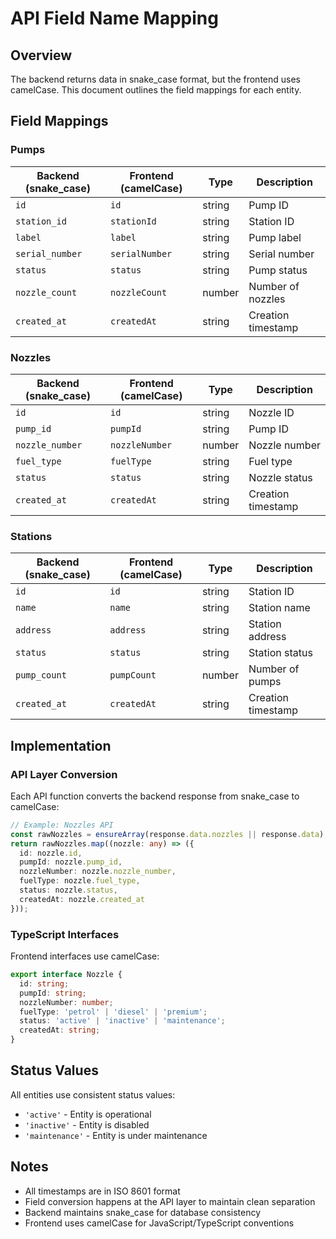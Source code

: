 # API Field Name Mapping

## Overview
The backend returns data in snake_case format, but the frontend uses camelCase. This document outlines the field mappings for each entity.

## Field Mappings

### Pumps
| Backend (snake_case) | Frontend (camelCase) | Type | Description |
|---------------------|---------------------|------|-------------|
| `id` | `id` | string | Pump ID |
| `station_id` | `stationId` | string | Station ID |
| `label` | `label` | string | Pump label |
| `serial_number` | `serialNumber` | string | Serial number |
| `status` | `status` | string | Pump status |
| `nozzle_count` | `nozzleCount` | number | Number of nozzles |
| `created_at` | `createdAt` | string | Creation timestamp |

### Nozzles
| Backend (snake_case) | Frontend (camelCase) | Type | Description |
|---------------------|---------------------|------|-------------|
| `id` | `id` | string | Nozzle ID |
| `pump_id` | `pumpId` | string | Pump ID |
| `nozzle_number` | `nozzleNumber` | number | Nozzle number |
| `fuel_type` | `fuelType` | string | Fuel type |
| `status` | `status` | string | Nozzle status |
| `created_at` | `createdAt` | string | Creation timestamp |

### Stations
| Backend (snake_case) | Frontend (camelCase) | Type | Description |
|---------------------|---------------------|------|-------------|
| `id` | `id` | string | Station ID |
| `name` | `name` | string | Station name |
| `address` | `address` | string | Station address |
| `status` | `status` | string | Station status |
| `pump_count` | `pumpCount` | number | Number of pumps |
| `created_at` | `createdAt` | string | Creation timestamp |

## Implementation

### API Layer Conversion
Each API function converts the backend response from snake_case to camelCase:

```typescript
// Example: Nozzles API
const rawNozzles = ensureArray(response.data.nozzles || response.data);
return rawNozzles.map((nozzle: any) => ({
  id: nozzle.id,
  pumpId: nozzle.pump_id,
  nozzleNumber: nozzle.nozzle_number,
  fuelType: nozzle.fuel_type,
  status: nozzle.status,
  createdAt: nozzle.created_at
}));
```

### TypeScript Interfaces
Frontend interfaces use camelCase:

```typescript
export interface Nozzle {
  id: string;
  pumpId: string;
  nozzleNumber: number;
  fuelType: 'petrol' | 'diesel' | 'premium';
  status: 'active' | 'inactive' | 'maintenance';
  createdAt: string;
}
```

## Status Values
All entities use consistent status values:
- `'active'` - Entity is operational
- `'inactive'` - Entity is disabled
- `'maintenance'` - Entity is under maintenance

## Notes
- All timestamps are in ISO 8601 format
- Field conversion happens at the API layer to maintain clean separation
- Backend maintains snake_case for database consistency
- Frontend uses camelCase for JavaScript/TypeScript conventions